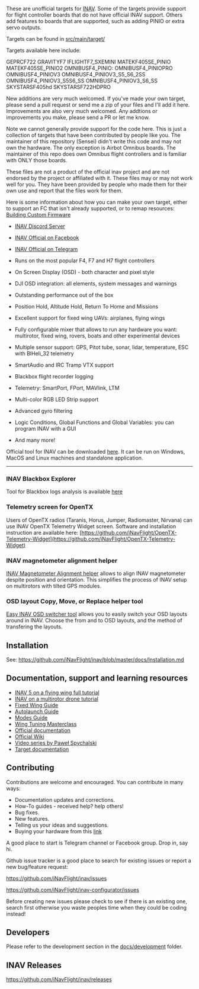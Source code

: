 These are unofficial targets for [INAV](https://github.com/iNavFlight/inav).
Some of the targets provide support for flight controller boards that do not have official INAV support.
Others add features to boards that are supported, such as adding PINIO or extra servo outputs.

Targets can be found in [src/main/target/](src/main/target/)

Targets available here include:

GEPRCF722
GRAVITYF7
IFLIGHTF7_SXEMINI
MATEKF405SE_PINIO
MATEKF405SE_PINIO2
OMNIBUSF4_PINIO:
OMNIBUSF4_PINIOPRO
OMNIBUSF4_PINIOV3
OMNIBUSF4_PINIOV3_S5_S6_2SS
OMNIBUSF4_PINIOV3_S5S6_SS
OMNIBUSF4_PINIOV3_S6_SS
SKYSTARSF405hd
SKYSTARSF722HDPRO

New additions are very much welcomed. If you've made your own target, please
send a pull request or send me a zip of your files and I'll add it here.
Improvements are also very much welcomed. Any addtions or improvements you
make, please send a PR or let me know.

Note we cannot generally provide support for the code here. This is just a
collection of targets that have been contributed by people like you. The maintainer
of this repository (Sensei) didn't write this code and may not own the hardware.
The only exception is Airbot Omnibus boards. The maintainer of this repo
does own Omnibus flight controllers and is familiar with ONLY those boards.

These files are not a product of the official inav project and are not endorsed
by the project or affiliated with it. These files may or may not work well for you.
They have been provided by people who made them for their own use and report that the files work for them.

Here is some information about how you can make your own target, either to support
an FC that isn't already supported, or to remap resources:
[Building Custom Firmware](https://github.com/iNavFlight/inav/wiki/Building-custom-firmware)




* [INAV Discord Server](https://discord.gg/peg2hhbYwN)
* [INAV Official on Facebook](https://www.facebook.com/groups/INAVOfficial)
* [INAV Official on Telegram](https://t.me/INAVFlight)

* Runs on the most popular F4, F7 and H7 flight controllers
* On Screen Display (OSD) - both character and pixel style
* DJI OSD integration: all elements, system messages and warnings
* Outstanding performance out of the box
* Position Hold, Altitude Hold, Return To Home and Missions
* Excellent support for fixed wing UAVs: airplanes, flying wings 
* Fully configurable mixer that allows to run any hardware you want: multirotor, fixed wing, rovers, boats and other experimental devices
* Multiple sensor support: GPS, Pitot tube, sonar, lidar, temperature, ESC with BlHeli_32 telemetry
* SmartAudio and IRC Tramp VTX support
* Blackbox flight recorder logging
* Telemetry: SmartPort, FPort, MAVlink, LTM
* Multi-color RGB LED Strip support
* Advanced gyro filtering
* Logic Conditions, Global Functions and Global Variables: you can program INAV with a GUI
* And many more!


Official tool for INAV can be downloaded [here](https://github.com/iNavFlight/inav-configurator/releases). It can be run on Windows, MacOS and Linux machines and standalone application.  

--------------------------------------------------------

### INAV Blackbox Explorer

Tool for Blackbox logs analysis is available [here](https://github.com/iNavFlight/blackbox-log-viewer/releases)

### Telemetry screen for OpenTX

Users of OpenTX radios (Taranis, Horus, Jumper, Radiomaster, Nirvana) can use INAV OpenTX Telemetry Widget screen. Software and installation instruction are available here: [https://github.com/iNavFlight/OpenTX-Telemetry-Widget](https://github.com/iNavFlight/OpenTX-Telemetry-Widget)

### INAV magnetometer alignment helper

[INAV Magnetometer Alignment helper](https://kernel-machine.github.io/INavMagAlignHelper/) allows to align INAV magnetometer despite position and orientation. This simplifies the process of INAV setup on multirotors with tilted GPS modules.

### OSD layout Copy, Move, or Replace helper tool

[Easy INAV OSD switcher tool](https://www.mrd-rc.com/tutorials-tools-and-testing/useful-tools/inav-osd-switcher-tool/) allows you to easily switch your OSD layouts around in INAV. Choose the from and to OSD layouts, and the method of transfering the layouts.

## Installation

See: https://github.com/iNavFlight/inav/blob/master/docs/Installation.md

## Documentation, support and learning resources
* [INAV 5 on a flying wing full tutorial](https://www.youtube.com/playlist?list=PLOUQ8o2_nCLkZlulvqsX_vRMfXd5zM7Ha)
* [INAV on a multirotor drone tutorial](https://www.youtube.com/playlist?list=PLOUQ8o2_nCLkfcKsWobDLtBNIBzwlwRC8)
* [Fixed Wing Guide](docs/INAV_Fixed_Wing_Setup_Guide.pdf)
* [Autolaunch Guide](docs/INAV_Autolaunch.pdf)
* [Modes Guide](docs/INAV_Modes.pdf)
* [Wing Tuning Masterclass](docs/INAV_Wing_Tuning_Masterclass.pdf)
* [Official documentation](https://github.com/iNavFlight/inav/tree/master/docs)
* [Official Wiki](https://github.com/iNavFlight/inav/wiki)
* [Video series by Paweł Spychalski](https://www.youtube.com/playlist?list=PLOUQ8o2_nCLloACrA6f1_daCjhqY2x0fB)
* [Target documentation](https://github.com/iNavFlight/inav/tree/master/docs/boards)

## Contributing

Contributions are welcome and encouraged.  You can contribute in many ways:

* Documentation updates and corrections.
* How-To guides - received help?  help others!
* Bug fixes.
* New features.
* Telling us your ideas and suggestions.
* Buying your hardware from this [link](https://inavflight.com/shop/u/bg/)

A good place to start is Telegram channel or Facebook group. Drop in, say hi.

Github issue tracker is a good place to search for existing issues or report a new bug/feature request:

https://github.com/iNavFlight/inav/issues

https://github.com/iNavFlight/inav-configurator/issues

Before creating new issues please check to see if there is an existing one, search first otherwise you waste peoples time when they could be coding instead!

## Developers

Please refer to the development section in the [docs/development](https://github.com/iNavFlight/inav/tree/master/docs/development) folder.


## INAV Releases
https://github.com/iNavFlight/inav/releases
